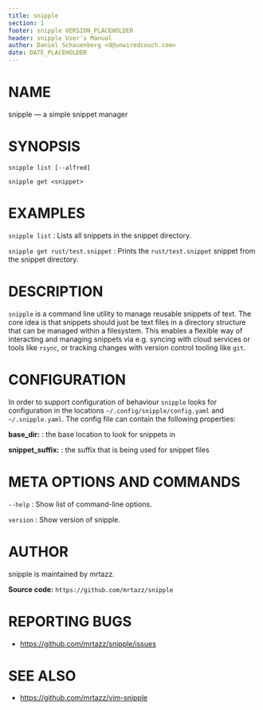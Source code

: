 ```yaml
---
title: snipple
section: 1
footer: snipple VERSION_PLACEHOLDER
header: snipple User's Manual
author: Daniel Schauenberg <d@unwiredcouch.com>
date: DATE_PLACEHOLDER
---
```


<!-- This is the sniple(1) man page, written in Markdown. -->
<!-- To generate the roff version, run `make man` -->

# NAME

snipple — a simple snippet manager


# SYNOPSIS

`snipple list [--alfred]`

`snipple get <snippet>`



# EXAMPLES

`snipple list`
: Lists all snippets in the snippet directory.

`snipple get rust/test.snippet`
: Prints the `rust/test.snippet` snippet from the snippet directory.


# DESCRIPTION

`snipple` is a command line utility to manage reusable snippets of text. The
core idea is that snippets should just be text files in a directory structure
that can be managed within a filesystem. This enables a flexible way of
interacting and managing snippets via e.g. syncing with cloud services or
tools like `rsync`, or tracking changes with version control tooling like
`git`.

# CONFIGURATION

In order to support configuration of behaviour `snipple` looks for
configuration in the locations `~/.config/snipple/config.yaml` and
`~/.snipple.yaml`. The config file can contain the following properties:

**base_dir:**
: the base location to look for snippets in

**snippet_suffix:**
: the suffix that is being used for snippet files


# META OPTIONS AND COMMANDS

`--help`
: Show list of command-line options.

`version`
: Show version of snipple.



# AUTHOR

snipple is maintained by mrtazz.

**Source code:** `https://github.com/mrtazz/snipple`

# REPORTING BUGS

- https://github.com/mrtazz/snipple/issues

# SEE ALSO

- https://github.com/mrtazz/vim-snipple
